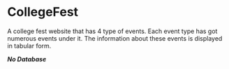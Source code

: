# CollegeFest


A college fest website that has 4 type of events. Each event type has got numerous events under it. The information about these events
is displayed in tabular form.

***No Database***

